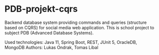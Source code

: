# PDB-projekt-cqrs

Backend database system providing commands and queries (structure based on CQRS) for social media web application. This is school project to subject PDB (Advanced Database Systems).

Used technologies: Java 11, Spring Boot, REST, JUnit 5, OracleDB, MongoDB
Authors: Lukas Ondrak, Tomas Libal
